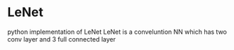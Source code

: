 # LeNet
python implementation of LeNet
LeNet is a conveluntion NN which has two conv layer and 3 full connected layer
